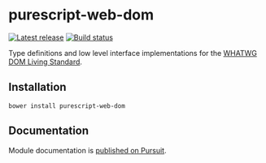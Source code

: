 # purescript-web-dom

[![Latest release](http://img.shields.io/github/release/purescript-web/purescript-web-dom.svg)](https://github.com/purescript-web/purescript-web-dom/releases)
[![Build status](https://travis-ci.org/purescript-web/purescript-web-dom.svg?branch=master)](https://travis-ci.org/purescript-web/purescript-web-dom)

Type definitions and low level interface implementations for the [WHATWG DOM Living Standard](https://dom.spec.whatwg.org/).

## Installation

```
bower install purescript-web-dom
```

## Documentation

Module documentation is [published on Pursuit](http://pursuit.purescript.org/packages/purescript-web-dom).

